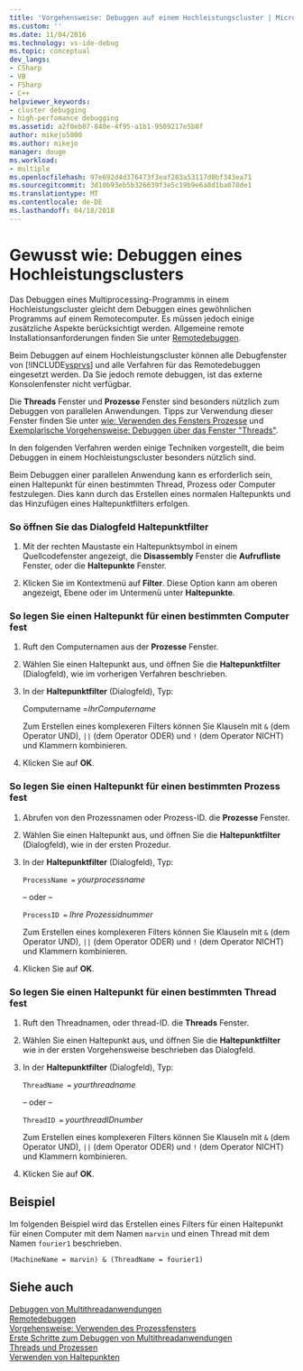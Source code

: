 ```yaml
---
title: 'Vorgehensweise: Debuggen auf einem Hochleistungscluster | Microsoft Docs'
ms.custom: ''
ms.date: 11/04/2016
ms.technology: vs-ide-debug
ms.topic: conceptual
dev_langs:
- CSharp
- VB
- FSharp
- C++
helpviewer_keywords:
- cluster debugging
- high-perfomance debugging
ms.assetid: a2f0eb07-840e-4f95-a1b1-9509217e5b8f
author: mikejo5000
ms.author: mikejo
manager: douge
ms.workload:
- multiple
ms.openlocfilehash: 97e692d4d376473f3eaf283a53117d0bf343ea71
ms.sourcegitcommit: 3d10b93eb5b326639f3e5c19b9e6a8d1ba078de1
ms.translationtype: MT
ms.contentlocale: de-DE
ms.lasthandoff: 04/18/2018
---
```

# <a name="how-to-debug-on-a-high-performance-cluster"></a>Gewusst wie: Debuggen eines Hochleistungsclusters
Das Debuggen eines Multiprocessing-Programms in einem Hochleistungscluster gleicht dem Debuggen eines gewöhnlichen Programms auf einem Remotecomputer. Es müssen jedoch einige zusätzliche Aspekte berücksichtigt werden. Allgemeine remote Installationsanforderungen finden Sie unter [Remotedebuggen](../debugger/remote-debugging.md).  
  
 Beim Debuggen auf einem Hochleistungscluster können alle Debugfenster von [!INCLUDE[vsprvs](../code-quality/includes/vsprvs_md.md)] und alle Verfahren für das Remotedebuggen eingesetzt werden. Da Sie jedoch remote debuggen, ist das externe Konsolenfenster nicht verfügbar.  
  
 Die **Threads** Fenster und **Prozesse** Fenster sind besonders nützlich zum Debuggen von parallelen Anwendungen. Tipps zur Verwendung dieser Fenster finden Sie unter [wie: Verwenden des Fensters Prozesse](http://msdn.microsoft.com/en-us/0207ce2f-8ceb-4fe7-b2b5-4dd35b035ed7) und [Exemplarische Vorgehensweise: Debuggen über das Fenster "Threads"](../debugger/how-to-use-the-threads-window.md).  
  
 In den folgenden Verfahren werden einige Techniken vorgestellt, die beim Debuggen in einem Hochleistungscluster besonders nützlich sind.  
  
 Beim Debuggen einer parallelen Anwendung kann es erforderlich sein, einen Haltepunkt für einen bestimmten Thread, Prozess oder Computer festzulegen. Dies kann durch das Erstellen eines normalen Haltepunkts und das Hinzufügen eines Haltepunktfilters erfolgen.  
  
### <a name="to-open-the-breakpoint-filter-dialog-box"></a>So öffnen Sie das Dialogfeld Haltepunktfilter  
  
1.  Mit der rechten Maustaste ein Haltepunktsymbol in einem Quellcodefenster angezeigt, die **Disassembly** Fenster die **Aufrufliste** Fenster, oder die **Haltepunkte** Fenster.  
  
2.  Klicken Sie im Kontextmenü auf **Filter**. Diese Option kann am oberen angezeigt, Ebene oder im Untermenü unter **Haltepunkte**.  
  
### <a name="to-set-a-breakpoint-on-a-specific-computer"></a>So legen Sie einen Haltepunkt für einen bestimmten Computer fest  
  
1.  Ruft den Computernamen aus der **Prozesse** Fenster.  
  
2.  Wählen Sie einen Haltepunkt aus, und öffnen Sie die **Haltepunktfilter** (Dialogfeld), wie im vorherigen Verfahren beschrieben.  
  
3.  In der **Haltepunktfilter** (Dialogfeld), Typ:  
  
     Computername =*IhrComputername*  
  
     Zum Erstellen eines komplexeren Filters können Sie Klauseln mit `&` (dem Operator UND), `||` (dem Operator ODER) und `!` (dem Operator NICHT) und Klammern kombinieren.  
  
4.  Klicken Sie auf **OK**.  
  
### <a name="to-set-a-breakpoint-on-a-specific-process"></a>So legen Sie einen Haltepunkt für einen bestimmten Prozess fest  
  
1.  Abrufen von den Prozessnamen oder Prozess-ID. die **Prozesse** Fenster.  
  
2.  Wählen Sie einen Haltepunkt aus, und öffnen Sie die **Haltepunktfilter** (Dialogfeld), wie in der ersten Prozedur.  
  
3.  In der **Haltepunktfilter** (Dialogfeld), Typ:  
  
     `ProcessName =`  *yourprocessname*  
  
     – oder –  
  
     `ProcessID =` *Ihre Prozessidnummer*  
  
     Zum Erstellen eines komplexeren Filters können Sie Klauseln mit `&` (dem Operator UND), `||` (dem Operator ODER) und `!` (dem Operator NICHT) und Klammern kombinieren.  
  
4.  Klicken Sie auf **OK**.  
  
### <a name="to-set-a-breakpoint-on-a-specific-thread"></a>So legen Sie einen Haltepunkt für einen bestimmten Thread fest  
  
1.  Ruft den Threadnamen, oder thread-ID. die **Threads** Fenster.  
  
2.  Wählen Sie einen Haltepunkt aus, und öffnen Sie die **Haltepunktfilter** wie in der ersten Vorgehensweise beschrieben das Dialogfeld.  
  
3.  In der **Haltepunktfilter** (Dialogfeld), Typ:  
  
     `ThreadName =` *yourthreadname*  
  
     – oder –  
  
     `ThreadID =` *yourthreadIDnumber*  
  
     Zum Erstellen eines komplexeren Filters können Sie Klauseln mit `&` (dem Operator UND), `||` (dem Operator ODER) und `!` (dem Operator NICHT) und Klammern kombinieren.  
  
4.  Klicken Sie auf **OK**.  
  
## <a name="example"></a>Beispiel  
 Im folgenden Beispiel wird das Erstellen eines Filters für einen Haltepunkt für einen Computer mit dem Namen `marvin` und einen Thread mit dem Namen `fourier1` beschrieben.  
  
```  
(MachineName = marvin) & (ThreadName = fourier1)  
```  
  
## <a name="see-also"></a>Siehe auch  
 [Debuggen von Multithreadanwendungen](../debugger/debug-multithreaded-applications-in-visual-studio.md)   
 [Remotedebuggen](../debugger/remote-debugging.md)   
 [Vorgehensweise: Verwenden des Prozessfensters](http://msdn.microsoft.com/en-us/0207ce2f-8ceb-4fe7-b2b5-4dd35b035ed7)   
 [Erste Schritte zum Debuggen von Multithreadanwendungen](../debugger/get-started-debugging-multithreaded-apps.md)   
 [Threads und Prozessen](http://msdn.microsoft.com/en-us/73d87480-9af3-4d1b-baf5-397d5d876ae6)   
 [Verwenden von Haltepunkten](../debugger/using-breakpoints.md)